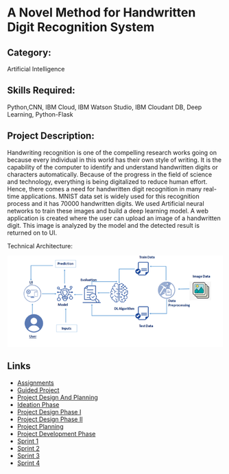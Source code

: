 # A Novel Method for Handwritten Digit Recognition System
 
## Category: 

Artificial Intelligence

## Skills Required: 

Python,CNN, IBM Cloud, IBM Watson Studio, IBM Cloudant DB, Deep Learning, Python-Flask

## Project Description:

Handwriting recognition is one of the compelling research works going on because every individual in this world has their own style of writing. It is the capability of the computer to identify and understand handwritten digits or characters automatically. Because of the progress in the field of science and technology, everything is being digitalized to reduce human effort. Hence, there comes a need for handwritten digit recognition in many real-time applications. MNIST data set is widely used for this recognition process and it has 70000 handwritten digits. We used Artificial neural networks to train these images and build a deep learning model. A web application is created where the user can upload an image of a handwritten digit. This image is analyzed by the model and the detected result is returned on to UI.

Technical Architecture:


![architecture - blueprint](https://github.com/IBM-EPBL/IBM-Project-31681-1660204101/blob/main/Project%20Design%20%26%20Planning/Ideation%20Phase/architecture.png)


## Links 

*  [Assignments](https://github.com/IBM-EPBL/IBM-Project-31681-1660204101/tree/main/Assignments)
*  [Guided Project](https://github.com/IBM-EPBL/IBM-Project-31681-1660204101/tree/main/Guided%20project)
*  [Project Design And Planning](https://github.com/IBM-EPBL/IBM-Project-31681-1660204101/tree/main/Project%20Design%20%26%20Planning)
*  [Ideation Phase](https://github.com/IBM-EPBL/IBM-Project-31681-1660204101/tree/main/Project%20Design%20%26%20Planning/Ideation%20Phase)
*  [Project Design Phase I](https://github.com/IBM-EPBL/IBM-Project-31681-1660204101/tree/main/Project%20Design%20%26%20Planning/Project%20Design%20Phase%20I)
*  [Project Design Phase II](https://github.com/IBM-EPBL/IBM-Project-31681-1660204101/tree/main/Project%20Design%20%26%20Planning/Project%20Design%20Phase%20II)
*  [Project Planning](https://github.com/IBM-EPBL/IBM-Project-31681-1660204101/tree/main/Project%20Design%20%26%20Planning/Project%20Planning)
*  [Project Development Phase](https://github.com/IBM-EPBL/IBM-Project-31681-1660204101/tree/main/Project%20Development%20Phase)
*  [Sprint 1](https://github.com/IBM-EPBL/IBM-Project-31681-1660204101/tree/main/Project%20Development%20Phase/Sprint%201)
*  [Sprint 2](https://github.com/IBM-EPBL/IBM-Project-31681-1660204101/tree/main/Project%20Development%20Phase/Sprint%202)
*  [Sprint 3](https://github.com/IBM-EPBL/IBM-Project-31681-1660204101/tree/main/Project%20Development%20Phase/Sprint%203)
*  [Sprint 4](https://github.com/IBM-EPBL/IBM-Project-31681-1660204101/tree/main/Project%20Development%20Phase/Sprint%204)
